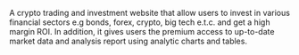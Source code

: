 A crypto trading and investment website that allow users to invest in various financial sectors e.g bonds, forex, crypto, big tech e.t.c. and get a high margin ROI. 
In addition, it gives users the premium access to up-to-date market data and analysis report using analytic charts and tables.
